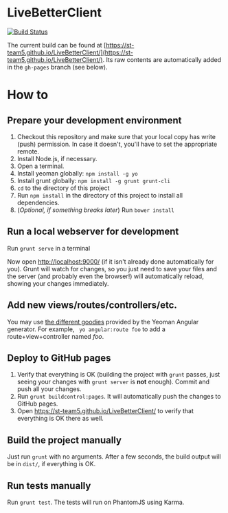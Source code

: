 LiveBetterClient
================

[![Build Status](https://travis-ci.org/ST-Team5/LiveBetterClient.svg?branch=master)](https://travis-ci.org/ST-Team5/LiveBetterClient)

The current build can be found at [https://st-team5.github.io/LiveBetterClient/](https://st-team5.github.io/LiveBetterClient/). Its raw contents are automatically added in the `gh-pages` branch (see below).

How to
======

Prepare your development environment
------------------------------------
1. Checkout this repository and make sure that your local copy has write (push) permission. In case it doesn't, you'll have to set the appropriate remote.
1. Install Node.js, if necessary.
1. Open a terminal.
1. Install yeoman globally: `npm install -g yo`
1. Install grunt globally: `npm install -g grunt grunt-cli`
1. `cd` to the directory of this project
1. Run `npm install` in the directory of this project to install all dependencies.
1. (_Optional, if something breaks later_) Run `bower install`

Run a local webserver for development
-------------------------------------
Run `grunt serve` in a terminal

Now open [http://localhost:9000/](http://localhost:9000/) (if it isn't already done automatically for you). Grunt will watch for changes, so you just need to save your files and the server (and probably even the browser!) will automatically reload, showing your changes immediately.

Add new views/routes/controllers/etc.
-------------------------------------
You may use [the different goodies](https://github.com/yeoman/generator-angular) provided by the Yeoman Angular generator. For example, ` yo angular:route foo` to add a route+view+controller named _foo_.

Deploy to GitHub pages
----------------------
1. Verify that everything is OK (building the project with `grunt` passes, just seeing your changes with `grunt server` is **not** enough). Commit and push all your changes.
1. Run `grunt buildcontrol:pages`. It will automatically push the changes to GitHub pages.
1. Open https://st-team5.github.io/LiveBetterClient/ to verify that everything is OK there as well.

Build the project manually
--------------------------
Just run `grunt` with no arguments. After a few seconds, the build output will be in `dist/`, if everything is OK.

Run tests manually
------------------
Run `grunt test`. The tests will run on PhantomJS using Karma.
